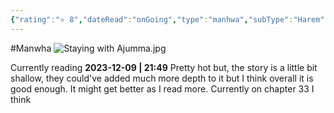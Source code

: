 ```yaml
---
{"rating":"⭐ 8","dateRead":"onGoing","type":"manhwa","subType":"Harem","title":"Staying With Ajumma","englishTitle":"Staying With Ajumma","year":2022,"dataSource":"webtoon.xyz","url":"https://www.webtoon.xyz/read/staying-with-ajumma/","genres":["Drama","Harem","Mature","Romance"],"Author":["Geurogoreu"],"Artist":["jjang-i"],"Chapters":24,"onlineRating":7.32,"image":"","released":true,"Websites":["https://www.webtoon.xyz/read/staying-with-ajumma/","https://manhuascan.com/manga/34006-staying-with-ajumma"],"Read":true,"lastRead":"yesterday","personalRating":8,"tags":["Manwha"],"dg-publish":true,"permalink":"/media-db/manhwa/staying-with-ajumma/","dgPassFrontmatter":true,"noteIcon":"1","created":"2023-12-09T21:39:06.689+05:30","updated":"2023-12-12T00:44:03.640+05:30"}
---
```


#Manwha 
![Staying with Ajumma.jpg](/img/user/Resources/%F0%9F%93%81%20Files/Manhwa%20Images/Staying%20with%20Ajumma/Staying%20with%20Ajumma.jpg)

Currently reading
**2023-12-09 | 21:49**
Pretty hot but, the story is a little bit shallow, they could've added much more depth to it but I think overall it is good enough. It might get better as I read more. Currently on chapter 33 I think